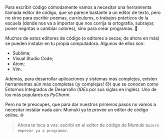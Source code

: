 Para escribir código cómodamente vamos a necesitar una herramienta llamada editor de código, que se parece bastante a un editor de texto, pero no sirve para escribir poemas, currículums, o trabajos prácticos de la escuela (donde nos va a importar que nos corrija la ortografía, subrayar, poner negritas o cambiar colores), sino para crear programas. :star_struck:

Muchos de estos editores de código (o editores a secas, de ahora en más) se pueden instalar en tu propia computadora. Algunos de ellos son: 

* Sublime;
* Visual Studio Code;
* Atom;
* Vim.

Además, para desarrollar aplicaciones y sistemas más complejos, existen herramientas aún más completas (¡y complejas! :sweat:) que se conocen como Entornos Integrados de Desarrollo (_IDEs_ por sus siglas en inglés). Uno de los más populares es _PyCharm_.

Pero no te preocupes, que para dar nuestros primeros pasos no vamos a necesitar instalar nada aún: Mumuki ya te provee un editor de código online. :globe_with_meridians:

> Ahora te toca a vos: escribí en el editor de código de Mumuki `Quiero empezar ya a programar`. 